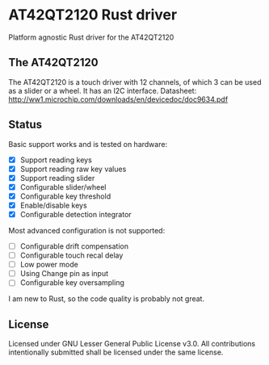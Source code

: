 # AT42QT2120 Rust driver
Platform agnostic Rust driver for the AT42QT2120

## The AT42QT2120
The AT42QT2120 is a touch driver with 12 channels, of which 3 can be used as a slider or a wheel.
It has an I2C interface.
Datasheet: http://ww1.microchip.com/downloads/en/devicedoc/doc9634.pdf


## Status
Basic support works and is tested on hardware:
- [x] Support reading keys
- [x] Support reading raw key values
- [x] Support reading slider
- [x] Configurable slider/wheel
- [x] Configurable key threshold
- [x] Enable/disable keys
- [x] Configurable detection integrator

Most advanced configuration is not supported:
- [ ] Configurable drift compensation
- [ ] Configurable touch recal delay
- [ ] Low power mode
- [ ] Using Change pin as input
- [ ] Configurable key oversampling

I am new to Rust, so the code quality is probably not great.

## License
Licensed under GNU Lesser General Public License v3.0.
All contributions intentionally submitted shall be licensed under the same license.
